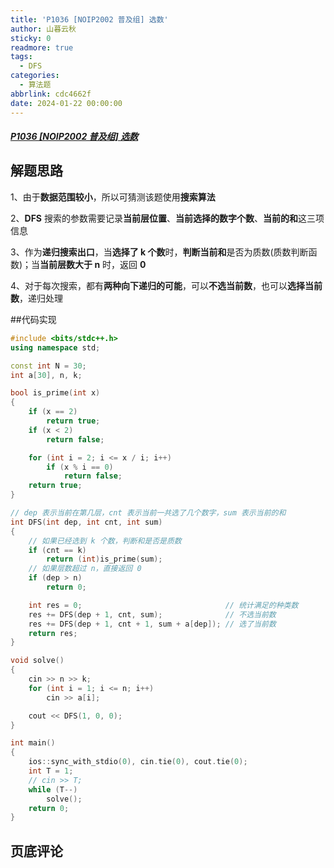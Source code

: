 ```yaml
---
title: 'P1036 [NOIP2002 普及组] 选数'
author: 山暮云秋
sticky: 0
readmore: true
tags:
  - DFS
categories:
  - 算法题
abbrlink: cdc4662f
date: 2024-01-22 00:00:00
---
```


##### [P1036 [NOIP2002 普及组] 选数](https://www.luogu.com.cn/problem/P1036)

<!-- more -->

## 解题思路

1、由于**数据范围较小**，所以可猜测该题使用**搜索算法**

2、**DFS** 搜索的参数需要记录**当前层位置**、**当前选择的数字个数**、**当前的和**这三项信息

3、作为**递归搜索出口**，当**选择了 k 个数**时，**判断当前和**是否为质数(质数判断函数)；当**当前层数大于 n** 时，返回 **0**

4、对于每次搜索，都有**两种向下递归的可能**，可以**不选当前数**，也可以**选择当前数**，递归处理

##代码实现

```cpp
#include <bits/stdc++.h>
using namespace std;

const int N = 30;
int a[30], n, k;

bool is_prime(int x)
{
    if (x == 2)
        return true;
    if (x < 2)
        return false;

    for (int i = 2; i <= x / i; i++)
        if (x % i == 0)
            return false;
    return true;
}

// dep 表示当前在第几层，cnt 表示当前一共选了几个数字，sum 表示当前的和
int DFS(int dep, int cnt, int sum)
{
    // 如果已经选到 k 个数，判断和是否是质数
    if (cnt == k)
        return (int)is_prime(sum);
    // 如果层数超过 n，直接返回 0
    if (dep > n)
        return 0;

    int res = 0;                                // 统计满足的种类数
    res += DFS(dep + 1, cnt, sum);              // 不选当前数
    res += DFS(dep + 1, cnt + 1, sum + a[dep]); // 选了当前数
    return res;
}

void solve()
{
    cin >> n >> k;
    for (int i = 1; i <= n; i++)
        cin >> a[i];

    cout << DFS(1, 0, 0);
}

int main()
{
    ios::sync_with_stdio(0), cin.tie(0), cout.tie(0);
    int T = 1;
    // cin >> T;
    while (T--)
        solve();
    return 0;
}
```

## 页底评论
